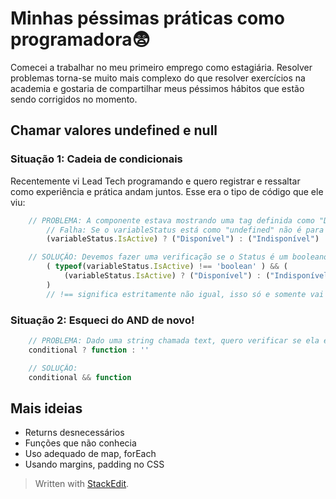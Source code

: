 ﻿# Minhas péssimas práticas como programadora😨
Comecei a trabalhar no meu primeiro emprego como estagiária. Resolver problemas torna-se muito mais complexo do que resolver exercícios na academia e gostaria de compartilhar meus péssimos hábitos que estão sendo corrigidos no momento.

## Chamar valores undefined e null

### Situação 1: Cadeia de condicionais
Recentemente vi Lead Tech programando e quero registrar e ressaltar como experiência e prática andam juntos. Esse era o tipo de código que ele viu:

``` javascript
	// PROBLEMA: A componente estava mostrando uma tag definida como "Disponível" ou "Indisponível"
		// Falha: Se o variableStatus está como "undefined" não é para aparecer nenhuma das opções abaixo
		(variableStatus.IsActive) ? ("Disponível") : ("Indisponível")
```

``` javascript
	// SOLUÇÃO: Devemos fazer uma verificação se o Status é um booleano
		( typeof(variableStatus.IsActive) !== 'boolean' ) && ( 
			(variableStatus.IsActive) ? ("Disponível") : ("Indisponível") 
		)
		// !== significa estritamente não igual, isso só e somente vai atender a condição se o variableStatus for um booleano.
```

### Situação 2: Esqueci do AND de novo!

``` javascript
	// PROBLEMA: Dado uma string chamada text, quero verificar se ela é vazia ou não.
	conditional ? function : ''
```

``` javascript
	// SOLUÇÃO: 
	conditional && function
```

## Mais ideias

- Returns desnecessários
- Funções que não conhecia
- Uso adequado de map, forEach
- Usando margins, padding no CSS

> Written with [StackEdit](https://stackedit.io/).
